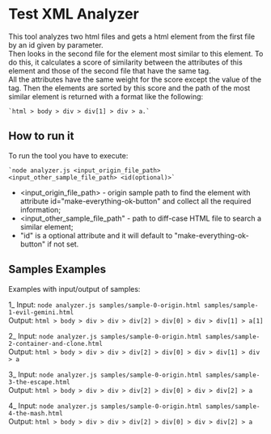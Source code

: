# Test XML Analyzer

This tool analyzes two html files and gets a html element from the first file by an id given by parameter.  
Then looks in the second file for the element most similar to this element.
To do this, it calculates a score of similarity between the attributes of this element and those of the second file that have the same tag.  
All the attributes have the same weight for the score except the value of the tag. Then the elements are sorted by this score and the path of the most similar element is returned with a format like the following: 

	`html > body > div > div[1] > div > a.`

## How to run it

To run the tool you have to execute: 

	`node analyzer.js <input_origin_file_path> <input_other_sample_file_path> <id(optional)>`

-   <input_origin_file_path> - origin sample path to find the element with attribute id="make-everything-ok-button" and collect all the required information;
-   <input_other_sample_file_path" - path to diff-case HTML file to search a similar element;
-	"id"  is a optional attribute and it will default to "make-everything-ok-button" if not set.

## Samples Examples
Examples with input/output of samples:

1_  Input: `node analyzer.js samples/sample-0-origin.html samples/sample-1-evil-gemini.html`  
Output: `html > body > div > div > div[2] > div[0] > div > div[1] > a[1]`

2_ Input: `node analyzer.js samples/sample-0-origin.html samples/sample-2-container-and-clone.html`  
Output: `html > body > div > div > div[2] > div[0] > div > div[1] > div > a`

3_ Input: `node analyzer.js samples/sample-0-origin.html samples/sample-3-the-escape.html`  
Output: `html > body > div > div > div[2] > div[0] > div > div[2] > a`

4_ Input: `node analyzer.js samples/sample-0-origin.html samples/sample-4-the-mash.html`  
Output: `html > body > div > div > div[2] > div[0] > div > div[2] > a`